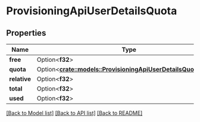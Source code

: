 # ProvisioningApiUserDetailsQuota

## Properties

Name | Type | Description | Notes
------------ | ------------- | ------------- | -------------
**free** | Option<**f32**> |  | [optional]
**quota** | Option<[**crate::models::ProvisioningApiUserDetailsQuotaQuota**](ProvisioningApiUserDetailsQuota_quota.md)> |  | [optional]
**relative** | Option<**f32**> |  | [optional]
**total** | Option<**f32**> |  | [optional]
**used** | Option<**f32**> |  | [optional]

[[Back to Model list]](../README.md#documentation-for-models) [[Back to API list]](../README.md#documentation-for-api-endpoints) [[Back to README]](../README.md)


